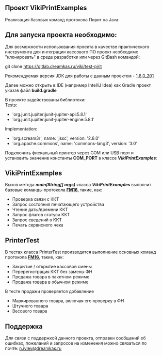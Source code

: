 ## Проект VikiPrintExamples
Реализация базовых команд протокола Пирит на Java

## Для запуска проекта необходимо:
Для возможности использования проекта в качестве практического инструмента для интеграции кассового ПО
проект необходимо "клонировать" в среде разработки или через GitBash командой:

git clone https://gitlab.dreamkas.ru/viki/test-pirit

Рекомендуемая версия JDK для работы с данным проектом - [1.8.0_201](https://126008.selcdn.ru/setstart/jdk1.8.0_201.zip)

Далее можно открыть в IDE (например IntelliJ Idea) как Gradle проект указав файл **build.gradle**

В проекте задействованы библиотеки:</br>
Tests:
- 'org.junit.jupiter:junit-jupiter-api:5.8.1'
- 'org.junit.jupiter:junit-jupiter-engine:5.8.1'

Implementation:
- 'org.scream3r', name: 'jssc', version: '2.8.0'
- 'org.apache.commons', name: 'commons-lang3', version: '3.0'

Подключить фискальный принтер через COM или USB порт и
установить значение константы **COM_PORT** в классе _**VikiPrintExamples**_:

## VikiPrintExamples
Вызов метода _**main(String[] args)**_ класса _**VikiPrintExamples**_ выполнит базовые команды протокола **[FM16](https://fisgo.pages.dreamkas.ru/pirit_documentation/documentation_fm16_1_2.html#zapros-flagov-statusa-kkt-0x00)**, такие, как:

- Проверка связи с ККТ
- Запрос состояния печатающего устройства
- Чтение даты/времени ККТ
- Запрос флагов статуса ККТ
- Запрос сведений о ККТ
- Печать сервисного чека


## PrinterTest
В тестах класса PrinterTest производится выполнение основных команд протокола **[FM16](https://fisgo.pages.dreamkas.ru/pirit_documentation/documentation_fm16_1_2.html#zapros-flagov-statusa-kkt-0x00)**, такие, как:
- Закрытие / открытие кассовой смены
- Перерегистрация ККТ без замены ФН
- Продажа товара в пакетном режиме 
- Продажа товара в обычном режиме

В тесте продажи проверяется добавление
- Маркированного товара, включая его проверку в ФН
- Штучного товара
- Весового товара



## Поддержка
Для связи с поддержкой данного проекта, отправки сообщений об ошибках,
пожеланий и запросов на изменения можно связаться по почте:
n.ivlev@dreamkas.ru